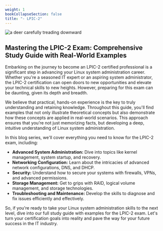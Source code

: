 ```yaml
---
weight: 1
bookCollapseSection: false
title: "- LPIC-2"
---
```

![a deer carefully treading downward](/linux-troubleshooting-carefully-debugging-steps.png)
## Mastering the LPIC-2 Exam: Comprehensive Study Guide with Real-World Examples

Embarking on the journey to become an LPIC-2 certified professional is a significant step in advancing your Linux system administration career. Whether you're a seasoned IT expert or an aspiring system administrator, the LPIC-2 certification can open doors to new opportunities and elevate your technical skills to new heights. However, preparing for this exam can be daunting, given its depth and breadth.

We believe that practical, hands-on experience is the key to truly understanding and retaining knowledge. Throughout this guide, you'll find examples that not only illustrate theoretical concepts but also demonstrate how these concepts are applied in real-world scenarios. This approach ensures that you’re not just memorizing facts, but developing a deep, intuitive understanding of Linux system administration.

In this blog series, we'll cover everything you need to know for the LPIC-2 exam, including:

- **Advanced System Administration:** Dive into topics like kernel management, system startup, and recovery.
- **Networking Configuration:** Learn about the intricacies of advanced network configurations, DNS, and DHCP.
- **Security:** Understand how to secure your systems with firewalls, VPNs, and advanced permissions.
- **Storage Management:** Get to grips with RAID, logical volume management, and storage technologies.
- **Troubleshooting and Maintenance:** Develop the skills to diagnose and fix issues efficiently and effectively.

So, if you're ready to take your Linux system administration skills to the next level, dive into our full study guide with examples for the LPIC-2 exam. Let's turn your certification goals into reality and pave the way for your future success in the IT industry.
